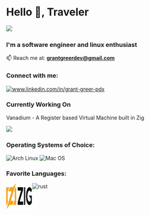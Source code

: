 <h1>Hello 👋, Traveler</h1> 
<img src="https://shinyexe.neocities.org/sprites/otaconhi.gif">
<h3 align="left">I'm a software engineer and linux enthusiast</h3>

 📫 Reach me at: **grantgreerdev@gmail.com**

<h3 align="left">Connect with me:</h3>
<p align="left">
<a href="https://linkedin.com/in/www.linkedin.com/in/grant-greer-pdx" target="blank"><img align="center" src="https://raw.githubusercontent.com/rahuldkjain/github-profile-readme-generator/master/src/images/icons/Social/linked-in-alt.svg" alt="www.linkedin.com/in/grant-greer-pdx" height="40" width="50" /></a>
</p>

<h3> Currently Working On</h3>
<p>Vanadium - A Register based Virtual Machine built in Zig</p>
<img src="https://gamera.neocities.org/images/deco/working.gif">
<h3 align="left">Operating Systems of Choice:</h3>
<img src="https://archlinux.org/static/logos/archlinux-logo-dark-scalable.518881f04ca9.svg" alt="Arch Linux" width="150" height="50"/>
<img src="https://static.wikia.nocookie.net/logopedia/images/0/00/MacOS_wordmark.svg/revision/latest/scale-to-width-down/200?cb=20181201233814" alt="Mac OS" width:150px"/>
<h3>Favorite Languages:</h3>
<div style="display: flex; flex-direction: row; width: 100;">
  <img src="https://raw.githubusercontent.com/ziglang/logo/master/zig-logo-dynamic.svg" alt="Zig" width="70" height="70"/>
  <img src="https://www.rust-lang.org/logos/rust-logo-blk.svg" height="60" width="60" alt="rust"/>
</div>

</p>
